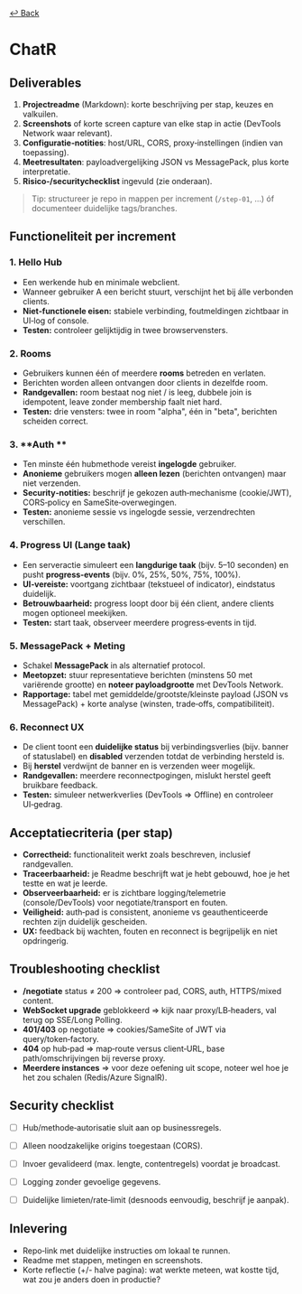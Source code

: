 [↩ Back](./readme.md) 
# **ChatR**

## Deliverables 

1. **Projectreadme** (Markdown): korte beschrijving per stap, keuzes en valkuilen.
2. **Screenshots** of korte screen capture van elke stap in actie (DevTools Network waar relevant).
3. **Configuratie‑notities**: host/URL, CORS, proxy‑instellingen (indien van toepassing).
4. **Meetresultaten**: payloadvergelijking JSON vs MessagePack, plus korte interpretatie.
5. **Risico‑/securitychecklist** ingevuld (zie onderaan).

> Tip: structureer je repo in mappen per increment (`/step-01`, …) óf documenteer duidelijke tags/branches.


## Functioneliteit per increment

### 1. **Hello Hub**

* Een werkende hub en minimale webclient.
* Wanneer gebruiker A een bericht stuurt, verschijnt het bij álle verbonden clients.
* **Niet‑functionele eisen:** stabiele verbinding, foutmeldingen zichtbaar in UI‑log of console.
* **Testen:** controleer gelijktijdig in twee browservensters.

### 2. **Rooms**

* Gebruikers kunnen één of meerdere **rooms** betreden en verlaten.
* Berichten worden alleen ontvangen door clients in dezelfde room.
* **Randgevallen:** room bestaat nog niet / is leeg, dubbele join is idempotent, leave zonder membership faalt niet hard.
* **Testen:** drie vensters: twee in room "alpha", één in "beta", berichten scheiden correct.

### 3. **Auth **

* Ten minste één hubmethode vereist **ingelogde** gebruiker.
* **Anonieme** gebruikers mogen **alleen lezen** (berichten ontvangen) maar niet verzenden.
* **Security‑notities:** beschrijf je gekozen auth‑mechanisme (cookie/JWT), CORS‑policy en SameSite‑overwegingen.
* **Testen:** anonieme sessie vs ingelogde sessie, verzendrechten verschillen.

### 4. **Progress UI (Lange taak)**

* Een serveractie simuleert een **langdurige taak** (bijv. 5–10 seconden) en pusht **progress‑events** (bijv. 0%, 25%, 50%, 75%, 100%).
* **UI‑vereiste:** voortgang zichtbaar (tekstueel of indicator), eindstatus duidelijk.
* **Betrouwbaarheid:** progress loopt door bij één client, andere clients mogen optioneel meekijken.
* **Testen:** start taak, observeer meerdere progress‑events in tijd.

### 5. **MessagePack + Meting**
* Schakel **MessagePack** in als alternatief protocol.
* **Meetopzet:** stuur representatieve berichten (minstens 50 met variërende grootte) en **noteer payloadgrootte** met DevTools Network.
* **Rapportage:** tabel met gemiddelde/grootste/kleinste payload (JSON vs MessagePack) + korte analyse (winsten, trade‑offs, compatibiliteit).

### 6. **Reconnect UX**

* De client toont een **duidelijke status** bij verbindingsverlies (bijv. banner of statuslabel) en **disabled** verzenden totdat de verbinding hersteld is.
* Bij **herstel** verdwijnt de banner en is verzenden weer mogelijk.
* **Randgevallen:** meerdere reconnectpogingen, mislukt herstel geeft bruikbare feedback.
* **Testen:** simuleer netwerkverlies (DevTools => Offline) en controleer UI‑gedrag.

## Acceptatiecriteria (per stap)

* **Correctheid:** functionaliteit werkt zoals beschreven, inclusief randgevallen.
* **Traceerbaarheid:** je Readme beschrijft wat je hebt gebouwd, hoe je het testte en wat je leerde.
* **Observeerbaarheid:** er is zichtbare logging/telemetrie (console/DevTools) voor negotiate/transport en fouten.
* **Veiligheid:** auth‑pad is consistent, anonieme vs geauthenticeerde rechten zijn duidelijk gescheiden.
* **UX:** feedback bij wachten, fouten en reconnect is begrijpelijk en niet opdringerig.


## Troubleshooting checklist

* **/negotiate** status ≠ 200 => controleer pad, CORS, auth, HTTPS/mixed content.
* **WebSocket upgrade** geblokkeerd => kijk naar proxy/LB‑headers, val terug op SSE/Long Polling.
* **401/403** op negotiate => cookies/SameSite of JWT via query/token‑factory.
* **404** op hub‑pad => map‑route versus client‑URL, base path/omschrijvingen bij reverse proxy.
* **Meerdere instances** => voor deze oefening uit scope, noteer wel hoe je het zou schalen (Redis/Azure SignalR).

## Security checklist

* [ ] Hub/methode‑autorisatie sluit aan op businessregels.
* [ ] Alleen noodzakelijke origins toegestaan (CORS).
* [ ] Invoer gevalideerd (max. lengte, contentregels) voordat je broadcast.
* [ ] Logging zonder gevoelige gegevens.
* [ ] Duidelijke limieten/rate‑limit (desnoods eenvoudig, beschrijf je aanpak).


## Inlevering

* Repo‑link met duidelijke instructies om lokaal te runnen.
* Readme met stappen, metingen en screenshots.
* Korte reflectie (+/- halve pagina): wat werkte meteen, wat kostte tijd, wat zou je anders doen in productie?
